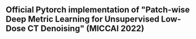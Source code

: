 ## Official Pytorch implementation of "Patch-wise Deep Metric Learning for Unsupervised Low-Dose CT Denoising" (MICCAI 2022)
